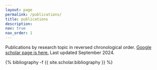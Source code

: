```yaml
---
layout: page
permalink: /publications/
title: publications
description: 
nav: true
nav_order: 1
---
```


Publications by research topic in reversed chronological order. <a href="https://scholar.google.com/citations?user=NjiIcLUAAAAJ&hl=en&oi=ao">Google scholar page is here.</a> Last updated September 2024.

<!-- _pages/publications.md -->
<div class="publications">

{% bibliography -f {{ site.scholar.bibliography }} %}

</div>

